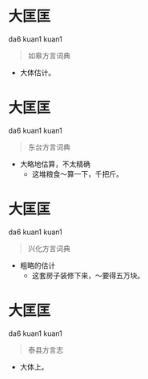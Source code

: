 # 大匡匡
da6 kuan1 kuan1
> 如皋方言词典
- 大体估计。

# 大匡匡
da6 kuan1 kuan1
> 东台方言词典
- 大略地估算，不太精确
  - 这堆粮食～算一下，千把斤。

# 大匡匡
da6 kuan1 kuan1
> 兴化方言词典
- 粗略的估计
  - 这套房子装修下来，～要得五万块。

# 大匡匡
da6 kuan1 kuan1
> 泰县方言志
- 大体上。
